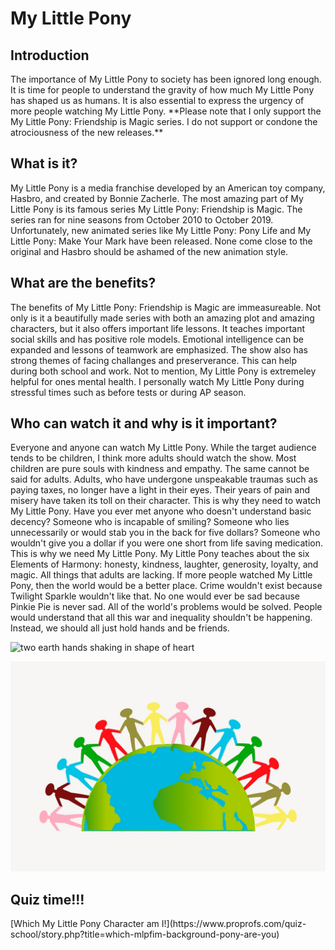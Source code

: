 # My Little Pony
<!DOCTYPE html >
<html >
<body>
<h2 > Introduction </h2>
<p> The importance of My Little Pony to society has been ignored long enough. It is time for people to understand the gravity of how much My Little Pony has shaped us as humans. It is also essential to express the urgency of more people watching My Little Pony. **Please note that I only support the My Little Pony: Friendship is Magic series. I do not support or condone the atrociousness of the new releases.** </p>
<h2 > What is it? </h2>
<p> My Little Pony is a media franchise developed by an American toy company, Hasbro, and created by Bonnie Zacherle. The most amazing part of My Little Pony is its famous series My Little Pony: Friendship is Magic. The series ran for nine seasons from October 2010 to October 2019. Unfortunately, new animated series like My Little Pony: Pony Life and My Little Pony: Make Your Mark have been released. None come close to the original and Hasbro should be ashamed of the new animation style. </p>
<h2 > What are the benefits? </h2>
<p> The benefits of My Little Pony: Friendship is Magic are immeasureable. Not only is it a beautifully made series with both an amazing plot and amazing characters, but it also offers important life lessons. It teaches important social skills and has positive role models. Emotional intelligence can be expanded and lessons of teamwork are emphasized. The show also has strong themes of facing challanges and preserverance. This can help during both school and work. Not to mention, My Little Pony is extremeley helpful for ones mental health. I personally watch My Little Pony during stressful times such as before tests or during AP season.  </p>
<h2> Who can watch it and why is it important? </h2>
<p> Everyone and anyone can watch My Little Pony. While the target audience tends to be children, I think more adults should watch the show. Most children are pure souls with kindness and empathy. The same cannot be said for adults. Adults, who have undergone unspeakable traumas such as paying taxes, no longer have a light in their eyes. Their years of pain and misery have taken its toll on their character. This is why they need to watch My Little Pony. Have you ever met anyone who doesn't understand basic decency? Someone who is incapable of smiling? Someone who lies unnecessarily or would stab you in the back for five dollars? Someone who wouldn't give you a dollar if you were one short from life saving medication. This is why we need My Little Pony. My Little Pony teaches about the six Elements of Harmony: honesty, kindness, laughter, generosity, loyalty, and magic. All things that adults are lacking. If more people watched My Little Pony, then the world would be a better place. Crime wouldn't exist because Twilight Sparkle wouldn't like that. No one would ever be sad because Pinkie Pie is never sad. All of the world's problems would be solved. People would understand that all this war and inequality shouldn't be happening. Instead, we should all just hold hands and be friends. </p>
 <img src="blob/main/World-Peace.svg" alt="two earth hands shaking in shape of heart" width="300">
  
  ![image-from-rawpixel-id-6286317-jpeg](image-from-rawpixel-id-6286317-jpeg.jpg)
  
<h2> Quiz time!!! </h2>
<p> [Which My Little Pony Character am I!](https://www.proprofs.com/quiz-school/story.php?title=which-mlpfim-background-pony-are-you) </p>
</body>
</html>
